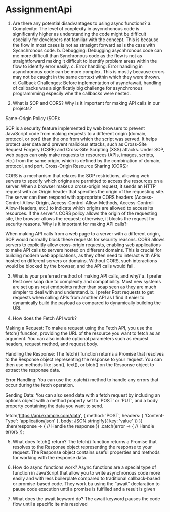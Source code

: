 # AssignmentApi

1.	Are there any potential disadvantages to using async functions?
      a.	Complexity: The level of conplexity in asycnchonous code is significantly higher as understanding the code might be difficult esecially for developers not familiar with the concept. This is because the flow in most cases is not as strasignt forward as is the case with Sycnchronous code.
      b.	Debugging: Debugging asycnhronous code can me more difficult than Synchronous code as the flow is not as straightforward making it difficult to identify problem areas within the flow to identify error easily.
      c.	Error handling: Error handling in asynchronous code can be more complex. This is mostly because errors may not be caught in the same context within which they were thrown.
      d.	Callback Challenges: Before inplementation of async/await, handling of callbacks was a significatly big challenge for asynchronous programmming especily whe the callbacks were nested.

2.	What is SOP and CORS? Why is it important for making API calls in our projects?

Same-Origin Policy (SOP):

SOP is a security feature implemented by web browsers to prevent JavaScript code from making requests to a different origin (domain, protocol, or port) than the one from which the script was served.
It helps protect user data and prevent malicious attacks, such as Cross-Site Request Forgery (CSRF) and Cross-Site Scripting (XSS) attacks.
Under SOP, web pages can only make requests to resources (APIs, images, scripts, etc.) from the same origin, which is defined by the combination of domain, protocol, and port.
Cross-Origin Resource Sharing (CORS):

CORS is a mechanism that relaxes the SOP restrictions, allowing web servers to specify which origins are permitted to access the resources on a server.
When a browser makes a cross-origin request, it sends an HTTP request with an Origin header that specifies the origin of the requesting site.
The server can then respond with appropriate CORS headers (Access-Control-Allow-Origin, Access-Control-Allow-Methods, Access-Control-Allow-Headers, etc.) to indicate which origins are allowed to access its resources.
If the server's CORS policy allows the origin of the requesting site, the browser allows the request; otherwise, it blocks the request for security reasons.
Why is it important for making API calls?:

When making API calls from a web page to a server with a different origin, SOP would normally block these requests for security reasons.
CORS allows servers to explicitly allow cross-origin requests, enabling web applications to make API calls to servers hosted on different domains.
This is crucial for building modern web applications, as they often need to interact with APIs hosted on different servers or domains. Without CORS, such interactions would be blocked by the browser, and the API calls would fail.


3.	What is your preferred method of making API calls, and why?
      a.	I prefer Rest over soap due to complexity and compatibility. Most new systems are set up as rest emdpoints rather than soap seen as they are much simpler to deal with and understand.
      b.	I prefer Post requests to get requests when calling APIs from another API as I find it eaier to dynamically build the payload as compared to dynamically building the URI.



4.	How does the Fetch API work?

Making a Request:
To make a request using the Fetch API, you use the fetch() function, providing the URL of the resource you want to fetch as an argument. You can also include optional parameters such as request headers, request method, and request body.

Handling the Response:
The fetch() function returns a Promise that resolves to the Response object representing the response to your request. You can then use methods like json(), text(), or blob() on the Response object to extract the response data.

Error Handling:
You can use the .catch() method to handle any errors that occur during the fetch operation.


Sending Data:
You can also send data with a fetch request by including an options object with a method property set to 'POST' or 'PUT', and a body property containing the data you want to send.

fetch('https://api.example.com/data', {
method: 'POST',
headers: {
'Content-Type': 'application/json'
},
body: JSON.stringify({ key: 'value' })
})
.then(response => {
// Handle the response
})
.catch(error => {
// Handle errors
});


5.	What does fetch() return?
      The fetch() function returns a Promise that resolves to the Response object representing the response to your request. The Response object contains useful properties and methods for working with the response data.

6.	How do async functions work?
      Async functions are a special type of function in JavaScript that allow you to write asynchronous code more easily and with less boilerplate compared to traditional callback-based or promise-based code.
      They work bu using the “await” declaration to pause code execution until a promise is fulfilled and a result is given




7.	What does the await keyword do?
      The await keyword pauses the code flow until a specific ite mis resolved



